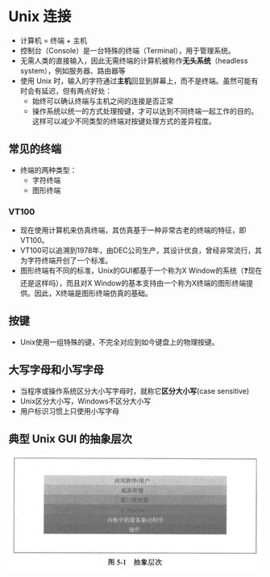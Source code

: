 # Unix 连接

* 计算机 = 终端 + 主机
* 控制台（Console）是一台特殊的终端（Terminal），用于管理系统。
* 无需人类的直接输入，因此无需终端的计算机被称作**无头系统**（headless system），例如服务器、路由器等
* 使用 Unix 时，输入的字符通过**主机**回显到屏幕上，而不是终端。虽然可能有时会有延迟，但有两点好处：
  * 始终可以确认终端与主机之间的连接是否正常
  * 操作系统以统一的方式处理按键，才可以达到不同终端一起工作的目的。这样可以减少不同类型的终端对按键处理方式的差异程度。

## 常见的终端

* 终端的两种类型：
  * 字符终端
  * 图形终端

### VT100

* 现在使用计算机来仿真终端，其仿真基于一种非常古老的终端的特征，即VT100。
* VT100可以追溯到1978年，由DEC公司生产，其设计优良，曾经非常流行，其为字符终端开创了一个标准。
* 图形终端有不同的标准，Unix的GUI都基于一个称为X Window的系统（❓现在还是这样吗），而且对X Window的基本支持由一个称为X终端的图形终端提供。因此，X终端是图形终端仿真的基础。

## 按键

* Unix使用一组特殊的键，不完全对应到如今键盘上的物理按键。

## 大写字母和小写字母

* 当程序或操作系统区分大小写字母时，就称它**区分大小写**(case sensitive)
* Unix区分大小写，Windows不区分大小写
* 用户标识习惯上只使用小写字母

## 典型 Unix GUI 的抽象层次

![Unix GUI的抽象层次](./resources/unix-gui-hierarchy.png)